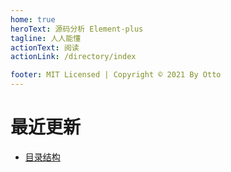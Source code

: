 ```yaml
---
home: true
heroText: 源码分析 Element-plus
tagline: 人人能懂
actionText: 阅读
actionLink: /directory/index

footer: MIT Licensed | Copyright © 2021 By Otto
---
```


# 最近更新

- [目录结构](./directory/index)
